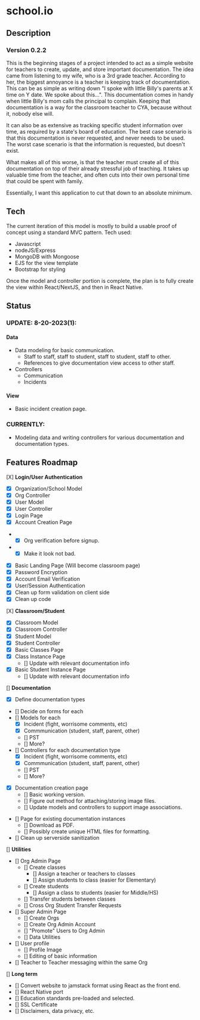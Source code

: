 # school.io

## Description
### Version 0.2.2
This is the beginning stages of a project intended to act as a simple website for teachers to create, update, and store important documentation.
The idea came from listening to my wife, who is a 3rd grade teacher.  According to her, the biggest annoyance is a teacher is keeping track of
documentation.  This can be as simple as writing down "I spoke with little Billy's parents at X time on Y date.  We spoke about this...".  This
documentation comes in handy when little Billy's mom calls the principal to complain.  Keeping that documentation is a way for the classroom teacher
to CYA, because without it, nobody else will.

It can also be as extensive as tracking specific student information over time, as required by a state's board of education.  The best case scenario
is that this documentation is never requested, and never needs to be used.  The worst case scenario is that the information is requested, but doesn't exist.

What makes all of this worse, is that the teacher must create all of this documentation on top of their already stressful job of teaching.
It takes up valuable time from the teacher, and often cuts into their own personal time that could be spent with family.

Essentially, I want this application to cut that down to an absolute minimum.

## Tech
The current iteration of this model is mostly to build a usable proof of concept using a standard MVC pattern.
Tech used:
- Javascript
- nodeJS/Express
- MongoDB with Mongoose
- EJS for the view template
- Bootstrap for styling

Once the model and controller portion is complete, the plan is to fully create the view within React/NextJS, and then in React Native.

## Status

### **UPDATE: 8-20-2023(1):**
#### Data
- Data modeling for basic communication.
    - Staff to staff, staff to student, staff to student, staff to other.
    - References to give documentation view access to other staff.
- Controllers
    - Communication
    - Incidents
#### View
- Basic incident creation page.

### **CURRENTLY:**
- Modeling data and writing controllers for various documentation and documentation types.

## Features Roadmap
[X] **Login/User Authentication**
- [X] Organization/School Model
- [X] Org Controller
- [X] User Model
- [X] User Controller
- [X] Login Page
- [X] Account Creation Page
- - [X] Org verification before signup.
- - [X] Make it look not bad.
- [X] Basic Landing Page (Will become classroom page)
- [X] Password Encryption
- [X] Account Email Verification
- [X] User/Session Authentication
- [X] Clean up form validation on client side
- [X] Clean up code

[X] **Classroom/Student**
- [X] Classroom Model
- [X] Classroom Controller
- [X] Student Model
- [X] Student Controller
- [X] Basic Classes Page
- [X] Class Instance Page
    - [] Update with relevant documentation info
- [X] Basic Student Instance Page
    - [] Update with relevant documentation info

[] **Documentation**
- [X] Define documentation types
- [] Decide on forms for each
- [] Models for each
    - [X] Incident (fight, worrisome comments, etc)
    - [X] Commmunication (student, staff, parent, other)
    - [] PST
    - [] More?
- [] Controllers for each documentation type
    - [X] Incident (fight, worrisome comments, etc)
    - [X] Commmunication (student, staff, parent, other)
    - [] PST
    - [] More?
- [X] Documentation creation page
    - [] Basic working version.
    - [] Figure out method for attaching/storing image files.
    - [] Update models and controllers to support image associations.
- [] Page for existing documentation instances
    - [] Download as PDF.
    - [] Possibly create unique HTML files for formatting.
- [] Clean up serverside sanitization

[] **Utilities**
- [] Org Admin Page
    - [] Create classes
        - [] Assign a teacher or teachers to classes
        - [] Assign students to class (easier for Elementary)
    - [] Create students
        - [] Assign a class to students (easier for Middle/HS)
    - [] Transfer students between classes
    - [] Cross Org Student Transfer Requests
- [] Super Admin Page
    - [] Create Orgs
    - [] Create Org Admin Account
    - [] "Promote" Users to Org Admin
    - [] Data Utilities
- [] User profile
    - [] Profile Image
    - [] Editing of basic information
- [] Teacher to Teacher messaging within the same Org

[] **Long term**
- [] Convert website to jamstack format using React as the front end.
- [] React Native port
- [] Education standards pre-loaded and selected.
- [] SSL Certificate
- [] Disclaimers, data privacy, etc.